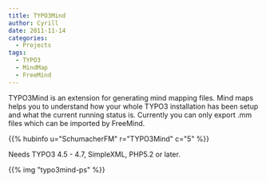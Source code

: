 ```yaml
---
title: TYPO3Mind
author: Cyrill
date: 2011-11-14
categories:
  - Projects
tags:
  - TYPO3
  - MindMap
  - FreeMind
---
```


TYPO3Mind is an extension for generating mind mapping files. Mind maps helps you to understand how 
your whole TYPO3 installation has been setup and what the current running status is. Currently you 
can only export .mm files which can be imported by FreeMind.
<!--more-->

{{% hubinfo u="SchumacherFM" r="TYPO3Mind" c="5" %}}

Needs TYPO3 4.5 - 4.7, SimpleXML, PHP5.2 or later.

{{% img "typo3mind-ps" %}}
